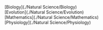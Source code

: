 [Biology](./Natural Science/Biology)  
[Evolution](./Natural Science/Evolution)  
[Mathematics](./Natural Science/Mathematics)  
[Physiology](./Natural Science/Physiology)  
